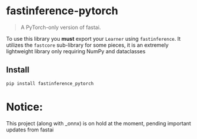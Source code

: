# fastinference-pytorch
> A PyTorch-only version of fastai. 


To use this library you **must** export your `Learner` using `fastinference`. It utilizes the `fastcore` sub-library for some pieces, it is an extremely lightweight library only requiring NumPy and dataclasses

## Install

`pip install fastinference_pytorch`

# Notice: 
This project (along with _onnx) is on hold at the moment, pending important updates from fastai
